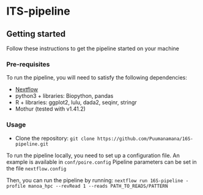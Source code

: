 # ITS-pipeline

## Getting started

Follow these instructions to get the pipeline started on your machine

### Pre-requisites

To run the pipeline, you will need to satisfy the following dependencies:

- [Nextflow](https://www.nextflow.io/docs/latest/getstarted.html)
- python3 + libraries: Biopython, pandas
- R + libraries: ggplot2, lulu, dada2, seqinr, stringr
- Mothur (tested with v1.41.2) 

### Usage

- Clone the repository:
`git clone https://github.com/Puumanamana/16S-pipeline.git`

To run the pipeline locally, you need to set up a configuration file. An example is available in `conf/poire.config`
Pipeline parameters can be set in the file `nextflow.config`

Then, you can run the pipeline by running:
`nextflow run 16S-pipeline -profile manoa_hpc --revRead 1 --reads PATH_TO_READS/PATTERN`

